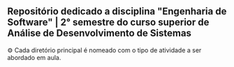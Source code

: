 ## Repositório dedicado a disciplina "Engenharia de Software" | 2° semestre do curso superior de Análise de Desenvolvimento de Sistemas

⚙️ Cada diretório principal é nomeado com o tipo de atividade a ser abordado em aula.
